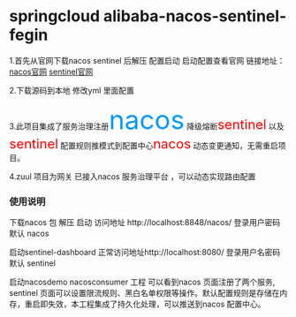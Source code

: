 # springcloud alibaba-nacos-sentinel-fegin

1.首先从官网下载nacos sentinel 后解压 配置启动 启动配置查看官网
链接地址：[nacos官网](https://nacos.io/en-us/) [sentinel官网](https://github.com/alibaba/Sentinel/wiki)

 2.下载源码到本地 修改yml 里面配置

3.此项目集成了服务治理注册<font color=#0099ff size=8>nacos</font> 降级熔断<font color=red size=5>sentinel</font> 以及<font color=red size=5>sentinel</font> 配置规则推模式到配置中心<font color=red size=5>nacos</font> 动态变更通知，无需重启项目。

4.zuul 项目为网关 已接入nacos 服务治理平台 ，可以动态实现路由配置
### 使用说明
下载nacos 包 解压 启动 访问地址 http://localhost:8848/nacos/ 登录用户密码默认 nacos 

启动sentinel-dashboard 正常访问地址http://localhost:8080/ 登录用户名密码默认 sentinel 

启动nacosdemo nacosconsumer 工程 可以看到nacos 页面注册了两个服务, sentinel 页面可以设置限流规则、黑白名单权限等操作。默认配置规则是存储在内存，重启即失效，本工程集成了持久化处理，可以推送到nacos 配置中心。
